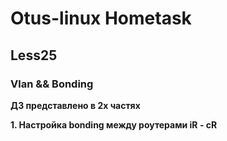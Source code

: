 # Otus-linux Hometask
## Less25
### Vlan && Bonding

__ДЗ представлено в 2х частях__

__1. Настройка bonding между роутерами iR - cR__